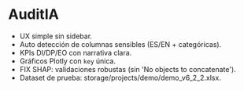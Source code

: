 # AuditIA
- UX simple sin sidebar.
- Auto detección de columnas sensibles (ES/EN + categóricas).
- KPIs DI/DP/EO con narrativa clara.
- Gráficos Plotly con `key` única.
- FIX SHAP: validaciones robustas (sin 'No objects to concatenate').
- Dataset de prueba: storage/projects/demo/demo_v6_2_2.xlsx.
